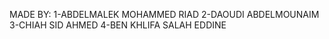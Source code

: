 MADE BY:
1-ABDELMALEK MOHAMMED RIAD
2-DAOUDI ABDELMOUNAIM 
3-CHIAH SID AHMED
4-BEN KHLIFA SALAH EDDINE
